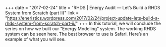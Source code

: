 +++
date = "2017-02-24"
title = "RHDS | Energy Audit — Let’s Build a RHDS System from Scratch (part II)"
link = "https://eneristics.wordpress.com/2017/02/24/project-update-lets-build-a-rhds-system-from-scratch-part-ii/"
+++
In this tutorial, we will conclude the series on how we built our “Energy Modeling” system. The working RHDS system can be seen here. The best browser to use is Safari. Here’s an example of what you will see.